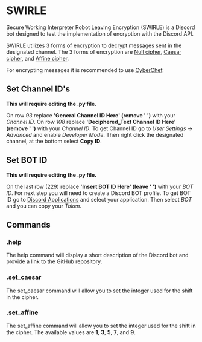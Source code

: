 # SWIRLE
Secure Working Interpreter Robot Leaving Encryption (SWIRLE) is a Discord bot designed to test the implementation of encryption with the Discord API.

SWIRLE utilizes 3 forms of encryption to decrypt messages sent in the designated channel. The 3 forms of encryption are [Null cipher](https://en.wikipedia.org/wiki/Null_cipher), 
[Caesar cipher](https://en.wikipedia.org/wiki/Caesar_cipher), and [Affine cipher](https://en.wikipedia.org/wiki/Affine_cipher).

For encrypting messages it is recommended to use [CyberChef](https://gchq.github.io/CyberChef/).

## Set Channel ID's
**This will require editing the .py file.**

On row *93* replace **'General Channel ID Here' (remove ' ')** with your *Channel ID*.
On row *108* replace **'Deciphered_Text Channel ID Here' (remove ' ')** with your *Channel ID*.
To get Channel ID go to *User Settings -> Advanced* and enable *Developer Mode*. Then right click the designated channel, at the bottom select **Copy ID**.

## Set BOT ID
**This will require editing the .py file.**

On the last row (229) replace **'Insert BOT ID Here' (leave ' ')** with your *BOT ID*.
For next step you will need to create a Discord BOT profile.
To get BOT ID go to [Discord Applications](https://discord.com/developers/applications) and select your application. Then select *BOT* and you can copy your *Token*.

## Commands

### .help
The help command will display a short description of the Discord bot and provide a link to the GitHub repository.

### .set_caesar
The set_caesar command will allow you to set the integer used for the shift in the cipher.

### .set_affine
The set_affine command will allow you to set the integer used for the shift in the cipher. The available values are **1**, **3**, **5**, **7**, and **9**.
